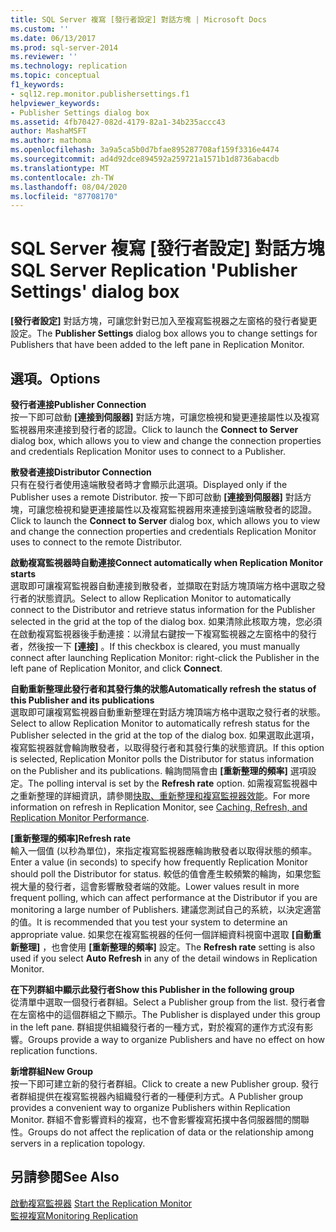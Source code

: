```yaml
---
title: SQL Server 複寫 [發行者設定] 對話方塊 | Microsoft Docs
ms.custom: ''
ms.date: 06/13/2017
ms.prod: sql-server-2014
ms.reviewer: ''
ms.technology: replication
ms.topic: conceptual
f1_keywords:
- sql12.rep.monitor.publishersettings.f1
helpviewer_keywords:
- Publisher Settings dialog box
ms.assetid: 4fb70427-082d-4179-82a1-34b235accc43
author: MashaMSFT
ms.author: mathoma
ms.openlocfilehash: 3a9a5ca5b0d7bfae895287708af159f3316e4474
ms.sourcegitcommit: ad4d92dce894592a259721a1571b1d8736abacdb
ms.translationtype: MT
ms.contentlocale: zh-TW
ms.lasthandoff: 08/04/2020
ms.locfileid: "87708170"
---
```

# <a name="sql-server-replication-publisher-settings-dialog-box"></a><span data-ttu-id="7fa2e-102">SQL Server 複寫 [發行者設定] 對話方塊</span><span class="sxs-lookup"><span data-stu-id="7fa2e-102">SQL Server Replication 'Publisher Settings' dialog box</span></span>
  <span data-ttu-id="7fa2e-103">**[發行者設定]** 對話方塊，可讓您針對已加入至複寫監視器之左窗格的發行者變更設定。</span><span class="sxs-lookup"><span data-stu-id="7fa2e-103">The **Publisher Settings** dialog box allows you to change settings for Publishers that have been added to the left pane in Replication Monitor.</span></span>  
  
## <a name="options"></a><span data-ttu-id="7fa2e-104">選項。</span><span class="sxs-lookup"><span data-stu-id="7fa2e-104">Options</span></span>  
 <span data-ttu-id="7fa2e-105">**發行者連接**</span><span class="sxs-lookup"><span data-stu-id="7fa2e-105">**Publisher Connection**</span></span>  
 <span data-ttu-id="7fa2e-106">按一下即可啟動 **[連接到伺服器]** 對話方塊，可讓您檢視和變更連接屬性以及複寫監視器用來連接到發行者的認證。</span><span class="sxs-lookup"><span data-stu-id="7fa2e-106">Click to launch the **Connect to Server** dialog box, which allows you to view and change the connection properties and credentials Replication Monitor uses to connect to a Publisher.</span></span>  
  
 <span data-ttu-id="7fa2e-107">**散發者連接**</span><span class="sxs-lookup"><span data-stu-id="7fa2e-107">**Distributor Connection**</span></span>  
 <span data-ttu-id="7fa2e-108">只有在發行者使用遠端散發者時才會顯示此選項。</span><span class="sxs-lookup"><span data-stu-id="7fa2e-108">Displayed only if the Publisher uses a remote Distributor.</span></span> <span data-ttu-id="7fa2e-109">按一下即可啟動 **[連接到伺服器]** 對話方塊，可讓您檢視和變更連接屬性以及複寫監視器用來連接到遠端散發者的認證。</span><span class="sxs-lookup"><span data-stu-id="7fa2e-109">Click to launch the **Connect to Server** dialog box, which allows you to view and change the connection properties and credentials Replication Monitor uses to connect to the remote Distributor.</span></span>  
  
 <span data-ttu-id="7fa2e-110">**啟動複寫監視器時自動連接**</span><span class="sxs-lookup"><span data-stu-id="7fa2e-110">**Connect automatically when Replication Monitor starts**</span></span>  
 <span data-ttu-id="7fa2e-111">選取即可讓複寫監視器自動連接到散發者，並擷取在對話方塊頂端方格中選取之發行者的狀態資訊。</span><span class="sxs-lookup"><span data-stu-id="7fa2e-111">Select to allow Replication Monitor to automatically connect to the Distributor and retrieve status information for the Publisher selected in the grid at the top of the dialog box.</span></span> <span data-ttu-id="7fa2e-112">如果清除此核取方塊，您必須在啟動複寫監視器後手動連接：以滑鼠右鍵按一下複寫監視器之左窗格中的發行者，然後按一下 **[連接]** 。</span><span class="sxs-lookup"><span data-stu-id="7fa2e-112">If this checkbox is cleared, you must manually connect after launching Replication Monitor: right-click the Publisher in the left pane of Replication Monitor, and click **Connect**.</span></span>  
  
 <span data-ttu-id="7fa2e-113">**自動重新整理此發行者和其發行集的狀態**</span><span class="sxs-lookup"><span data-stu-id="7fa2e-113">**Automatically refresh the status of this Publisher and its publications**</span></span>  
 <span data-ttu-id="7fa2e-114">選取即可讓複寫監視器自動重新整理在對話方塊頂端方格中選取之發行者的狀態。</span><span class="sxs-lookup"><span data-stu-id="7fa2e-114">Select to allow Replication Monitor to automatically refresh status for the Publisher selected in the grid at the top of the dialog box.</span></span> <span data-ttu-id="7fa2e-115">如果選取此選項，複寫監視器就會輪詢散發者，以取得發行者和其發行集的狀態資訊。</span><span class="sxs-lookup"><span data-stu-id="7fa2e-115">If this option is selected, Replication Monitor polls the Distributor for status information on the Publisher and its publications.</span></span> <span data-ttu-id="7fa2e-116">輪詢間隔會由 **[重新整理的頻率]** 選項設定。</span><span class="sxs-lookup"><span data-stu-id="7fa2e-116">The polling interval is set by the **Refresh rate** option.</span></span> <span data-ttu-id="7fa2e-117">如需複寫監視器中之重新整理的詳細資訊，請參閱[快取、重新整理和複寫監視器效能](monitor/caching-refresh-and-replication-monitor-performance.md)。</span><span class="sxs-lookup"><span data-stu-id="7fa2e-117">For more information on refresh in Replication Monitor, see [Caching, Refresh, and Replication Monitor Performance](monitor/caching-refresh-and-replication-monitor-performance.md).</span></span>  
  
 <span data-ttu-id="7fa2e-118">**[重新整理的頻率]**</span><span class="sxs-lookup"><span data-stu-id="7fa2e-118">**Refresh rate**</span></span>  
 <span data-ttu-id="7fa2e-119">輸入一個值 (以秒為單位)，來指定複寫監視器應輪詢散發者以取得狀態的頻率。</span><span class="sxs-lookup"><span data-stu-id="7fa2e-119">Enter a value (in seconds) to specify how frequently Replication Monitor should poll the Distributor for status.</span></span> <span data-ttu-id="7fa2e-120">較低的值會產生較頻繁的輪詢，如果您監視大量的發行者，這會影響散發者端的效能。</span><span class="sxs-lookup"><span data-stu-id="7fa2e-120">Lower values result in more frequent polling, which can affect performance at the Distributor if you are monitoring a large number of Publishers.</span></span> <span data-ttu-id="7fa2e-121">建議您測試自己的系統，以決定適當的值。</span><span class="sxs-lookup"><span data-stu-id="7fa2e-121">It is recommended that you test your system to determine an appropriate value.</span></span> <span data-ttu-id="7fa2e-122">如果您在複寫監視器的任何一個詳細資料視窗中選取 **[自動重新整理]** ，也會使用 **[重新整理的頻率]** 設定。</span><span class="sxs-lookup"><span data-stu-id="7fa2e-122">The **Refresh rate** setting is also used if you select **Auto Refresh** in any of the detail windows in Replication Monitor.</span></span>  
  
 <span data-ttu-id="7fa2e-123">**在下列群組中顯示此發行者**</span><span class="sxs-lookup"><span data-stu-id="7fa2e-123">**Show this Publisher in the following group**</span></span>  
 <span data-ttu-id="7fa2e-124">從清單中選取一個發行者群組。</span><span class="sxs-lookup"><span data-stu-id="7fa2e-124">Select a Publisher group from the list.</span></span> <span data-ttu-id="7fa2e-125">發行者會在左窗格中的這個群組之下顯示。</span><span class="sxs-lookup"><span data-stu-id="7fa2e-125">The Publisher is displayed under this group in the left pane.</span></span> <span data-ttu-id="7fa2e-126">群組提供組織發行者的一種方式，對於複寫的運作方式沒有影響。</span><span class="sxs-lookup"><span data-stu-id="7fa2e-126">Groups provide a way to organize Publishers and have no effect on how replication functions.</span></span>  
  
 <span data-ttu-id="7fa2e-127">**新增群組**</span><span class="sxs-lookup"><span data-stu-id="7fa2e-127">**New Group**</span></span>  
 <span data-ttu-id="7fa2e-128">按一下即可建立新的發行者群組。</span><span class="sxs-lookup"><span data-stu-id="7fa2e-128">Click to create a new Publisher group.</span></span> <span data-ttu-id="7fa2e-129">發行者群組提供在複寫監視器內組織發行者的一種便利方式。</span><span class="sxs-lookup"><span data-stu-id="7fa2e-129">A Publisher group provides a convenient way to organize Publishers within Replication Monitor.</span></span> <span data-ttu-id="7fa2e-130">群組不會影響資料的複寫，也不會影響複寫拓撲中各伺服器間的關聯性。</span><span class="sxs-lookup"><span data-stu-id="7fa2e-130">Groups do not affect the replication of data or the relationship among servers in a replication topology.</span></span>  
  
## <a name="see-also"></a><span data-ttu-id="7fa2e-131">另請參閱</span><span class="sxs-lookup"><span data-stu-id="7fa2e-131">See Also</span></span>  
 <span data-ttu-id="7fa2e-132">[啟動複寫監視器](monitor/start-the-replication-monitor.md) </span><span class="sxs-lookup"><span data-stu-id="7fa2e-132">[Start the Replication Monitor](monitor/start-the-replication-monitor.md) </span></span>  
 [<span data-ttu-id="7fa2e-133">監視複寫</span><span class="sxs-lookup"><span data-stu-id="7fa2e-133">Monitoring Replication</span></span>](monitoring-replication.md)  
  
  
